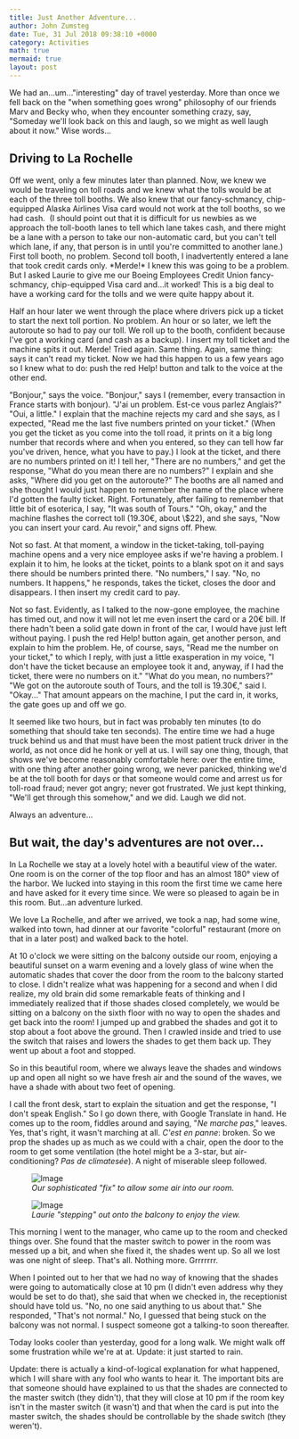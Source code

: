 ```yaml
---
title: Just Another Adventure...
author: John Zumsteg
date: Tue, 31 Jul 2018 09:38:10 +0000
category: Activities
math: true
mermaid: true
layout: post
---
```

We had an...um..."interesting" day of travel yesterday. More than once we fell back on the "when something goes wrong" philosophy of our friends Marv and Becky who, when they encounter something crazy, say, "Someday we'll look back on this and laugh, so we might as well laugh about it now." Wise words...
<h2>Driving to La Rochelle</h2>
Off we went, only a few minutes later than planned. Now, we knew we would be traveling on toll roads and we knew what the tolls would be at each of the three toll booths. We also knew that our fancy-schmancy, chip-equipped Alaska Airlines Visa card would not work at the toll booths, so we had cash.  (I should point out that it is difficult for us newbies as we approach the toll-booth lanes to tell which lane takes cash, and there might be a lane with a person to take our non-automatic card, but you can't tell which lane, if any, that person is in until you're committed to another lane.) First toll booth, no problem. Second toll booth, I inadvertently entered a lane that took credit cards only. *Merde!* I knew this was going to be a problem. But I asked Laurie to give me our Boeing Employees Credit Union fancy-schmancy, chip-equipped Visa card and...it worked! This is a big deal to have a working card for the tolls and we were quite happy about it.

Half an hour later we went through the place where drivers pick up a ticket to start the next toll portion. No problem. An hour or so later, we left the autoroute so had to pay our toll. We roll up to the booth, confident because I've got a working card (and cash as a backup). I insert my toll ticket and the machine spits it out. Merde! Tried again. Same thing. Again, same thing: says it can't read my ticket. Now we had this happen to us a few years ago so I knew what to do: push the red Help! button and talk to the voice at the other end.

"Bonjour," says the voice. "Bonjour," says I (remember, every transaction in France starts with bonjour). "J'ai un problem. Est-ce vous parlez Anglais?" "Oui, a little." I explain that the machine rejects my card and she says, as I expected, "Read me the last five numbers printed on your ticket." (When you get the ticket as you come into the toll road, it prints on it a big long number that records where and when you entered, so they can tell how far you've driven, hence, what you have to pay.) I look at the ticket, and there are no numbers printed on it! I tell her, "There are no numbers," and get the response, "What do you mean there are no numbers?" I explain and she asks, "Where did you get on the autoroute?" The booths are all named and she thought I would just happen to remember the name of the place where I'd gotten the faulty ticket. Right. Fortunately, after failing to remember that little bit of esoterica, I say, "It was south of Tours." "Oh, okay," and the machine flashes the correct toll (19.30€, about \\$22), and she says, "Now you can insert your card. Au revoir," and signs off. Phew.

Not so fast. At that moment, a window in the ticket-taking, toll-paying machine opens and a very nice employee asks if we're having a problem. I explain it to him, he looks at the ticket, points to a blank spot on it and says there should be numbers printed there. "No numbers," I say. "No, no numbers. It happens," he responds, takes the ticket, closes the door and disappears. I then insert my credit card to pay.

Not so fast. Evidently, as I talked to the now-gone employee, the machine has timed out, and now it will not let me even insert the card or a 20€ bill. If there hadn't been a solid gate down in front of the car, I would have just left without paying. I push the red Help! button again, get another person, and explain to him the problem. He, of course, says, "Read me the number on your ticket," to which I reply, with just a little exasperation in my voice, "I don't have the ticket because an employee took it and, anyway, if I had the ticket, there were no numbers on it." "What do you mean, no numbers?" "We got on the autoroute south of Tours, and the toll is 19.30€," said I. "Okay..." That amount appears on the machine, I put the card in, it works, the gate goes up and off we go.

It seemed like two hours, but in fact was probably ten minutes (to do something that should take ten seconds). The entire time we had a huge truck behind us and that must have been the most patient truck driver in the world, as not once did he honk or yell at us. I will say one thing, though, that shows we've become reasonably comfortable here: over the entire time, with one thing after another going wrong, we never panicked, thinking we'd be at the toll booth for days or that someone would come and arrest us for toll-road fraud; never got angry; never got frustrated. We just kept thinking, "We'll get through this somehow," and we did. Laugh we did not.

Always an adventure...
<h2>But wait, the day's adventures are not over...</h2>
In La Rochelle we stay at a lovely hotel with a beautiful view of the water. One room is on the corner of the top floor and has an almost 180° view of the harbor. We lucked into staying in this room the first time we came here and have asked for it every time since. We were so pleased to again be in this room. But...an adventure lurked.

We love La Rochelle, and after we arrived, we took a nap, had some wine, walked into town, had dinner at our favorite "colorful" restaurant (more on that in a later post) and walked back to the hotel.

At 10 o'clock we were sitting on the balcony outside our room, enjoying a beautiful sunset on a warm evening and a lovely glass of wine when the automatic shades that cover the door from the room to the balcony started to close. I didn't realize what was happening for a second and when I did realize, my old brain did some remarkable feats of thinking and I immediately realized that if those shades closed completely, we would be sitting on a balcony on the sixth floor with no way to open the shades and get back into the room! I jumped up and grabbed the shades and got it to stop about a foot above the ground. Then I crawled inside and tried to use the switch that raises and lowers the shades to get them back up. They went up about a foot and stopped.

So in this beautiful room, where we always leave the shades and windows up and open all night so we have fresh air and the sound of the waves, we have a shade with about two feet of opening.

I call the front desk, start to explain the situation and get the response, "I don't speak English." So I go down there, with Google Translate in hand. He comes up to the room, fiddles around and saying, "*Ne marche pas*," leaves. Yes, that's right, it wasn't marching at all. *C'est en panne*: broken. So we prop the shades up as much as we could with a chair, open the door to the room to get some ventilation (the hotel might be a 3-star, but air-conditioning? *Pas de climatesée*). A night of miserable sleep followed.

<figure class = "landscape">
	<img src="{{"/assets/images/2018/07/DSC05708.jpg" | prepend: site.baseurl | prepend: site.url }}" alt="Image" />
	<figcaption><em>Our sophisticated "fix" to allow some air into our room.</em></figcaption>
</figure>



<figure class = "portrait">
	<img src="{{"/assets/images/2018/07/DSC05710.jpg" | prepend: site.baseurl | prepend: site.url }}" alt="Image" />
	<figcaption><em>Laurie "stepping" out onto the balcony to enjoy the view.</em></figcaption>
</figure>



This morning I went to the manager, who came up to the room and checked things over. She found that the master switch to power in the room was messed up a bit, and when she fixed it, the shades went up. So all we lost was one night of sleep. That's all. Nothing more. Grrrrrrr.

When I pointed out to her that we had no way of knowing that the shades were going to automatically close at 10 pm (I didn't even address why they would be set to do that), she said that when we checked in, the receptionist should have told us. "No, no one said anything to us about that." She responded, "That's not normal." No, I guessed that being stuck on the balcony was not normal. I suspect someone got a talking-to soon thereafter.

Today looks cooler than yesterday, good for a long walk. We might walk off some frustration while we're at at. Update: it just started to rain.

Update: there is actually a kind-of-logical explanation for what happened, which I will share with any fool who wants to hear it. The important bits are that someone should have explained to us that the shades are connected to the master switch (they didn't), that they will close at 10 pm if the room key isn't in the master switch (it wasn't) and that when the card is put into the master switch, the shades should be controllable by the shade switch (they weren't).

